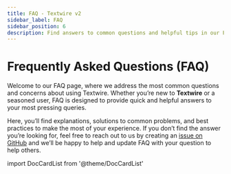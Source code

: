 ```yaml
---
title: FAQ - Textwire v2
sidebar_label: FAQ
sidebar_position: 6
description: Find answers to common questions and helpful tips in our FAQ section. Get quick solutions to common issues and learn more about our services
---
```


# Frequently Asked Questions (FAQ)

Welcome to our FAQ page, where we address the most common questions and concerns about using Textwire. Whether you’re new to **Textwire** or a seasoned user, FAQ is designed to provide quick and helpful answers to your most pressing queries.

Here, you’ll find explanations, solutions to common problems, and best practices to make the most of your experience. If you don’t find the answer you’re looking for, feel free to reach out to us by creating an [issue on GitHub](https://github.com/textwire/textwire.github.io/issues/new) and we’ll be happy to help and update FAQ with your question to help others.

import DocCardList from '@theme/DocCardList'

<DocCardList />